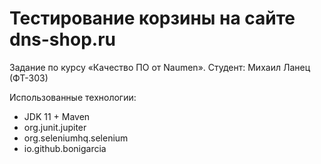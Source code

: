 # Тестирование корзины на сайте dns-shop.ru
Задание по курсу «Качество ПО от Naumen». Студент: Михаил Ланец (ФТ-303)

Использованные технологии:
- JDK 11 + Maven
- org.junit.jupiter
- org.seleniumhq.selenium
- io.github.bonigarcia
